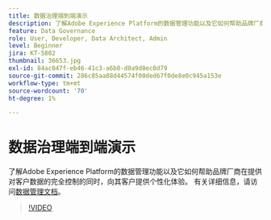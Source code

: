 ```yaml
---
title: 数据治理端到端演示
description: 了解Adobe Experience Platform的数据管理功能以及它如何帮助品牌厂商在提供对客户数据的完全控制的同时，向其客户提供个性化体验。
feature: Data Governance
role: User, Developer, Data Architect, Admin
level: Beginner
jira: KT-5802
thumbnail: 36653.jpg
exl-id: 84ac047f-eb46-41c3-a6b0-d0a9d0ec0d79
source-git-commit: 286c85aa88d44574f00ded67f0de8e0c945a153e
workflow-type: tm+mt
source-wordcount: '70'
ht-degree: 1%

---
```


# 数据治理端到端演示

了解Adobe Experience Platform的数据管理功能以及它如何帮助品牌厂商在提供对客户数据的完全控制的同时，向其客户提供个性化体验。 有关详细信息，请访问[数据管理文档](https://experienceleague.adobe.com/docs/experience-platform/data-governance/home.html?lang=zh-Hans)。

>[!VIDEO](https://video.tv.adobe.com/v/36653?learn=on&enablevpops)
